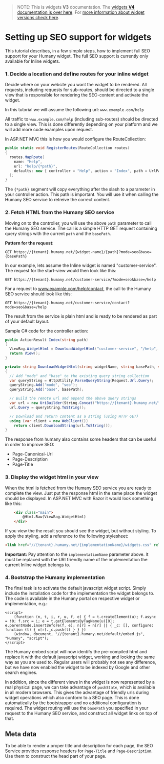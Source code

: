 > NOTE: This is widgets **V3** documentation. The [widgets **V4** documentation is over here](https://github.com/Humany/humany-docs/). For [more information about widget versions check here](https://github.com/Humany/humany-docs/widgets/versions.md).

# Setting up SEO support for widgets
This tutorial describes, in a few simple steps, how to implement full SEO support for your Humany widget. The full SEO support is currently only available for Inline widgets.

### 1. Decide a location and define routes for your inline widget
Decide where on your website you want the widget to be rendered. All requests, including requests for sub-routes, should be directed to a single view that is responsible for rendering the SEO-content and activate the widget.

In this tutorial we will assume the following url: `www.example.com/help`

All traffic to `www.example.com/help` (including sub-routes) should be directed to a single view. This is done differently depending on your platform and we will add more code examples upon request.

In ASP.NET MVC this is how you would configure the RouteCollection:

```csharp
public static void RegisterRoutes(RouteCollection routes)
{
  routes.MapRoute(
    name: "Help",
    url: "help/{*path}",
    defaults: new { controller = "Help", action = "Index", path = UrlParameter.Optional }
  );
}
```
		
The `{*path}` segment will copy everything after the slash to a parameter in your controller action. This path is important. You will use it when calling the Humany SEO service to retreive the correct content.

### 2. Fetch HTML from the Humany SEO service
Moving on to the controller, you will use the above `path` parameter to call the Humany SEO service. The call is a simple HTTP GET request containing query strings with the current `path` and the `basePath`.

**Pattern for the request:**
```
GET https://{tenant}.humany.net/{widget-name}/{path}?mode=seo&base={basePath}
```
In our example, lets assume the Inline widget is named "customer-service". The request for the start-view would then look like this:
```
GET https://{tenant}.humany.net/customer-service/?mode=seo&base=/help
```
For a request to www.example.com/help/contact, the call to the Humany SEO service should look like this:
```
GET https://{tenant}.humany.net/customer-service/contact?mode=seo&base=/help
```
The result from the service is plain html and is ready to be rendered as part of your default layout.

Sample C# code for the controller action:
```csharp
public ActionResult Index(string path)
{
  ViewBag.WidgetHtml = DownloadWidgetHtml("customer-service", "/help", path);
  return View();
}

private string DownloadWidgetHtml(string widgetName, string basePath, string path)
{
  // Add "mode" and "base" to the existing query string collection
  var queryString = HttpUtility.ParseQueryString(Request.Url.Query);
  queryString.Add("mode", "seo");
  queryString.Add("base", basePath);

  // Build the remote url and append the above query strings
  var url = new UriBuilder(String.Concat("https://{tenant}.humany.net/", widgetName, "/", path));
  url.Query = queryString.ToString();

  // Download and return content as a string (using HTTP GET)
  using (var client = new WebClient())
    return client.DownloadString(url.ToString());
}
```

The response from humany also contains some headers that can be useful in order to improve SEO:
* Page-Canonical-Url
* Page-Description
* Page-Title

### 3. Display the widget html in your view
When the html is fetched from the Humany SEO service you are ready to complete the view. Just put the response html in the same place the widget should be displayed. In ASP.NET MVC with Razor it would look something like this:
```aspx
	<div class="main">
		@Html.Raw(ViewBag.WidgetHtml)
	</div>
```
If you view the the result you should see the widget, but without styling. To apply the styling, add a reference to the following stylesheet:
```html
<link href="//{tenant}.humany.net/{implementationName}/widgets.css" rel="stylesheet" type="text/css" />
```
**Important:** Pay attention to the `implementationName` parameter above. It must be replaced with the URI friendly name of the implementation the current Inline widget belongs to.

### 4. Bootstrap the Humany implementation
The final task is to activate the default javascript widget script. Simply include the installation code for the implementation the widget belongs to. The code is available in the Humany portal on respective widget or implementation, e.g.:

	<script>
		(function (n, t, i, r, u, f, e) { f = t.createElement(u); f.async = !0; f.src = i; e = t.getElementsByTagName(u)[0]; e.parentNode.insertBefore(f, e); n[r] = n[r] || { _c: [], configure: function (t) { n[r]._c.push(t) } } })
		(window, document, "//{tenant}.humany.net/default/embed.js", "Humany", "script");
	</script>
		
The Humany embed script will now identify the pre-compiled html and replace it with the default javascript widget, working and looking the same way as you are used to. Regular users will probably not see any difference, but we have now enabled the widget to be indexed by Google and other search engines.

In addition, since the different views in the widget is now represented by a real physical page, we can take advantage of `pushState`, which is available in all modern browsers. This gives the advantage of friendly urls during widget operations which also conform to a SEO page. This is done automatically by the bootstrapper and no additional configuration is required. The widget routing will use the `basePath` you specified in your request to the Humany SEO service, and construct all widget links on top of that.

## Meta data
To be able to render a proper title and description for each page, the SEO Service provides response headers for `Page-Title` and `Page-Description`. Use them to construct the head part of your page.
